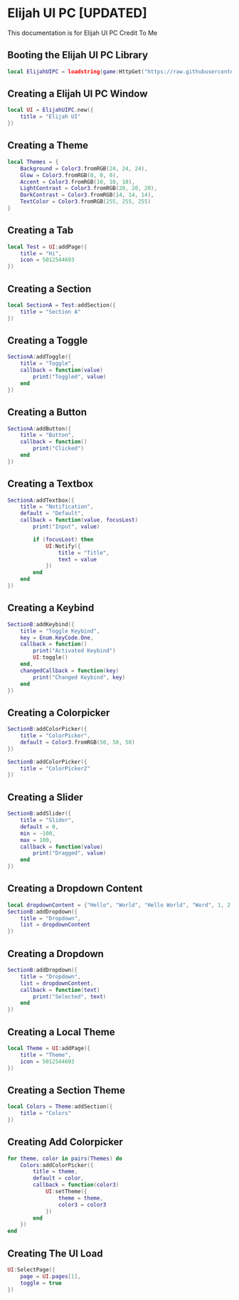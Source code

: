 # Elijah UI PC [UPDATED]
This documentation is for Elijah UI PC Credit To Me

## Booting the Elijah UI PC Library
```lua
local ElijahUIPC = loadstring(game:HttpGet("https://raw.githubusercontent.com/ElijahGamingRBLX/Elijah-UI-PC/main/newlibrary.lua"))()
```




## Creating a Elijah UI PC Window
```lua
local UI = ElijahUIPC.new({
    title = "Elijah UI"
})
```

## Creating a Theme
```lua
local Themes = {
    Background = Color3.fromRGB(24, 24, 24),
    Glow = Color3.fromRGB(0, 0, 0),
    Accent = Color3.fromRGB(10, 10, 10),
    LightContrast = Color3.fromRGB(20, 20, 20),
    DarkContrast = Color3.fromRGB(14, 14, 14),  
    TextColor = Color3.fromRGB(255, 255, 255)
}
```

## Creating a Tab
```lua
local Test = UI:addPage({
    title = "Hi",
    icon = 5012544693
})
```

## Creating a Section
```lua
local SectionA = Test:addSection({
    title = "Section A"
})
```

## Creating a Toggle
```lua
SectionA:addToggle({
    title = "Toggle",
    callback = function(value)
        print("Toggled", value)
    end
})
```

## Creating a Button
```lua
SectionA:addButton({
    title = "Button",
    callback = function()
        print("Clicked")
    end
})
```

## Creating a Textbox
```lua
SectionA:addTextbox({
    title = "Notification",
    default = "Default",
    callback = function(value, focusLost)
        print("Input", value)

        if (focusLost) then
            UI:Notify({
                title = "Title",
                text = value
            })
        end
    end
})
```

## Creating a Keybind
```lua
SectionB:addKeybind({
    title = "Toggle Keybind",
    key = Enum.KeyCode.One,
    callback = function()
        print("Activated Keybind")
        UI:toggle()
    end,
    changedCallback = function(key)
        print("Changed Keybind", key)
    end
})
```

## Creating a Colorpicker
```lua
SectionB:addColorPicker({
    title = "ColorPicker",
    default = Color3.fromRGB(50, 50, 50)
})

SectionB:addColorPicker({
    title = "ColorPicker2"
})
```

## Creating a Slider
```lua
SectionB:addSlider({
    title = "Slider",
    default = 0,
    min = -100,
    max = 100,
    callback = function(value)
        print("Dragged", value)
    end
})
```

## Creating a Dropdown Content
```lua
local dropdownContent = {"Hello", "World", "Hello World", "Word", 1, 2, 3} -- // To save me from keep on doing this
SectionB:addDropdown({
    title = "Dropdown",
    list = dropdownContent
})
```

## Creating a Dropdown
```lua
SectionB:addDropdown({
    title = "Dropdown",
    list = dropdownContent,
    callback = function(text)
        print("Selected", text)
    end
})
```

## Creating a Local Theme
```lua
local Theme = UI:addPage({
    title = "Theme",
    icon = 5012544693
})
```

## Creating a Section Theme
```lua
local Colors = Theme:addSection({
    title = "Colors"
})
```

## Creating Add Colorpicker
```lua
for theme, color in pairs(Themes) do
    Colors:addColorPicker({
        title = theme,
        default = color,
        callback = function(color3)
            UI:setTheme({
                theme = theme, 
                color3 = color3
            })
        end
    })
end
```

## Creating The UI Load
```lua
UI:SelectPage({
    page = UI.pages[1], 
    toggle = true
})
```
